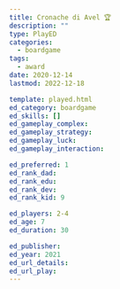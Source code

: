 ```yaml
---
title: Cronache di Avel 🏆
description: ""
type: PlayED
categories:
  - boardgame
tags:
  - award
date: 2020-12-14
lastmod: 2022-12-18

template: played.html
ed_category: boardgame
ed_skills: []
ed_gameplay_complex: 
ed_gameplay_strategy: 
ed_gameplay_luck: 
ed_gameplay_interaction: 

ed_preferred: 1
ed_rank_dad: 
ed_rank_edu: 
ed_rank_dev: 
ed_rank_kid: 9

ed_players: 2-4
ed_age: 7
ed_duration: 30

ed_publisher: 
ed_year: 2021
ed_url_details: 
ed_url_play: 
---
```

